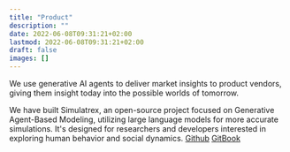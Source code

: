 ```yaml
---
title: "Product"
description: ""
date: 2022-06-08T09:31:21+02:00
lastmod: 2022-06-08T09:31:21+02:00
draft: false
images: []
---
```


We use generative AI agents to deliver market insights to product vendors, giving them insight today into the possible worlds of tomorrow. 

We have built Simulatrex, an open-source project focused on Generative Agent-Based Modeling, utilizing large language models for more accurate simulations. It's designed for researchers and developers interested in exploring human behavior and social dynamics.
<a href='https://github.com/simulatrex/simulatrex/'>Github</a>
<a href='https://simulatrex.gitbook.io/simulatrex/overview/about'>GitBook</a>
